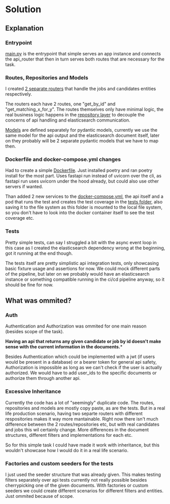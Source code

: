 # Solution

## Explanation
### Entrypoint
[main.py](./api/main.py) is the entrypoint that simple serves an app instance and connects the api_router that then in turn serves both routes that are necessary for the task.

### Routes, Repositories and Models
I created [2 separate routers](./api/routes/) that handle the jobs and candidates entities respectively.

The routers each have 2 routes, one "get_by_id" and "get_matching_x_for_y".
The routes themselves only have minimal logic, the real business logic happens in the [repository layer](./api/repositories/) to decouple the concerns of api handling and elasticsearch communication.

[Models](./api/models) are defined separately for pydantic models, currently we use the same model for the api output and the elasticsearch document itself, later on they probably will be 2 separate pydantic models that we have to map then.

### Dockerfile and docker-compose.yml changes
Had to create a simple [Dockerfile](./api/Dockerfile). Just installed poetry and ran poetry install for the most part. Uses fastapi run instead of uvicorn over the cli, as fastapi run uses uvicorn under the hood already, but could also use other servers if wanted.

Than added 2 new services to the [docker-compose.yml](./docker-compose.yml), the api itself and a pod that runs the test and creates the test coverage in the [tests folder](./api/tests/), also saving it to the file system as this folder is mounted to the local file system, so you don't have to look into the docker container itself to see the test coverage etc.

### Tests
Pretty simple tests, can say I struggled a bit with the async event loop in this case as I created the elasticsearch dependency wrong at the beginning, got it running at the end though.

The tests itself are pretty simplistic api integration tests, only showcasing basic fixture usage and assertions for now.
We could mock different parts of the pipeline, but later on we probably would have an elasticsearch instance or something compatible running in the ci/cd pipeline anyway, so it should be fine for now.

## What was ommited?
### Auth
Authentication and Authorization was ommited for one main reason (besides scope of the task). 


**Having an api that returns any given candidate or job by id doesn't make sense with the current information in the documents.***

Besides Authentication which could be implemented with a jwt (if users would be present in a database) or a bearer token for general api safety, Authorization is impossible as long as we can't check if the user is actually authorized. We would have to add user_ids to the specific documents or authorize them through another api.


### Excessive Inheritance
Currently the code has a lot of "seemingly" duplicate code. The routes, repositories and models are mostly copy paste, as are the tests. But in a real life production scenario, having two separte routers with different respositories makes it way more mantainable. Right now there isn't much difference between the 2 routes/repositories etc, but with real candidates and jobs this wil certainly change. More differences in the document structures, different filters and implementations for each etc.

So for this simple task I could have made it work with inheritance, but this wouldn't showcase how I would do it in a real life scenario.


### Factories and custom seeders for the tests
I just used the seeder structure that was already given. This makes testing filters separately over api tests currently not really possible besides cherrypicking one of the given documents. With factories or custom seeders we could create different scenarios for different filters and entities. Just ommited because of scope.